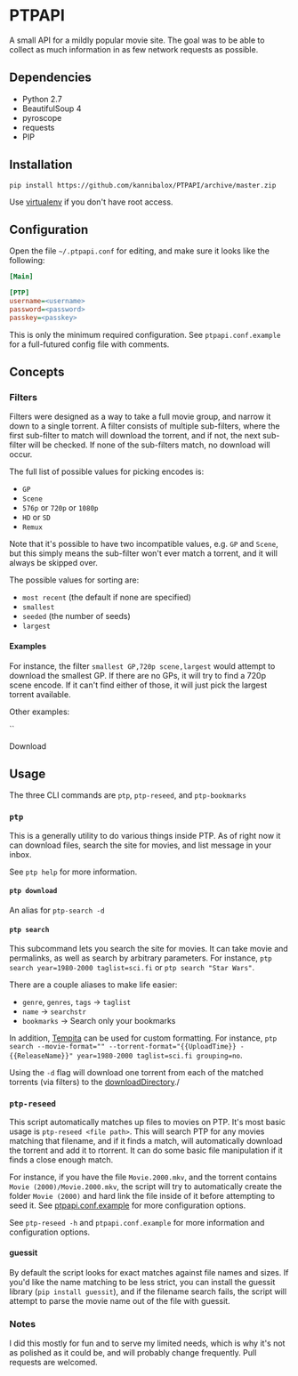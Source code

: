 # PTPAPI

A small API for a mildly popular movie site. The goal was to be able to collect as much information in as few network requests as possible.

## Dependencies

* Python 2.7
 * BeautifulSoup 4
 * pyroscope
 * requests
* PIP

## Installation

`pip install https://github.com/kannibalox/PTPAPI/archive/master.zip`

Use [virtualenv](https://virtualenv.readthedocs.org/en/latest/userguide.html#usage) if you don't have root access.

## Configuration

Open the file `~/.ptpapi.conf` for editing, and make sure it looks like the following:

```ini
[Main]

[PTP]
username=<username>
password=<password>
passkey=<passkey>
```

This is only the minimum required configuration. See `ptpapi.conf.example` for a full-futured config file with comments.

## Concepts

### Filters

Filters were designed as a way to take a full movie group, and narrow it down to a single torrent. A filter consists of multiple sub-filters, where the first sub-filter to match will download the torrent, and if not, the next sub-filter will be checked. If none of the sub-filters match, no download will occur. 

The full list of possible values for picking encodes is:
* `GP`
* `Scene`
* `576p` or `720p` or `1080p`
* `HD` or `SD`
* `Remux`

Note that it's possible to have two incompatible values, e.g. `GP` and `Scene`, but this simply means the sub-filter won't ever match a torrent, and it will always be skipped over.

The possible values for sorting are:
* `most recent` (the default if none are specified)
* `smallest`
* `seeded` (the number of seeds)
* `largest`

#### Examples

For instance, the filter `smallest GP,720p scene,largest` would attempt to download the smallest GP. If there are no GPs, it will try to find a 720p scene encode. If it can't find either of those, it will just pick the largest torrent available.

Other examples:

``

Download 

## Usage

The three CLI commands are `ptp`, `ptp-reseed`, and `ptp-bookmarks`

### `ptp`

This is a generally utility to do various things inside PTP. As of right now it can download files, search the site for movies, and list message in your inbox.

See `ptp help` for more information.

#### `ptp download`

An alias for `ptp-search -d`

#### `ptp search`

This subcommand lets you search the site for movies. It can take movie and permalinks, as well as search by arbitrary parameters. For instance, `ptp search year=1980-2000 taglist=sci.fi` or `ptp search "Star Wars"`.

There are a couple aliases to make life easier:

* `genre`, `genres`, `tags` -> `taglist`
* `name` -> `searchstr`
* `bookmarks` -> Search only your bookmarks

In addition, [Tempita](http://pythonpaste.org/tempita/) can be used for custom formatting. For instance, `ptp search --movie-format="" --torrent-format="{{UploadTime}} - {{ReleaseName}}" year=1980-2000 taglist=sci.fi grouping=no`.

Using the `-d` flag will download one torrent from each of the matched torrents (via filters) to the [downloadDirectory](ptpapi.conf.example#L9)./

### `ptp-reseed`

This script automatically matches up files to movies on PTP. It's most basic usage is `ptp-reseed <file path>`. This will search PTP for any movies matching that filename, and if it finds a match, will automatically download the torrent and add it to rtorrent. It can do some basic file manipulation if it finds a close enough match.

For instance, if you have the file `Movie.2000.mkv`, and the torrent contains `Movie (2000)/Movie.2000.mkv`, the script will try to automatically create the folder `Movie (2000)` and hard link the file inside of it before attempting to seed it. See [ptpapi.conf.example](ptpapi.conf.example#L23) for more configuration options.

See `ptp-reseed -h` and `ptpapi.conf.example` for more information and configuration options.

#### guessit

By default the script looks for exact matches against file names and sizes. If you'd like the name matching to be less strict, you can install the guessit library (`pip install guessit`), and if the filename search fails, the script will attempt to parse the movie name out of the file with guessit.

### Notes

I did this mostly for fun and to serve my limited needs, which is why it's not as polished as it could be, and will probably change frequently.  Pull requests are welcomed.
